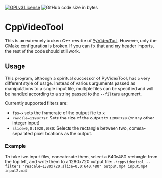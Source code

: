 [![GPLv3 License](https://img.shields.io/badge/License-GPL%20v3-yellow.svg?style=flat-square)](https://opensource.org/licenses/)
![GitHub code size in bytes](https://img.shields.io/github/languages/code-size/aaylafetzer/CppVideoTool?style=flat-square)

# CppVideoTool

This is an extremely broken C++ rewrite of [PyVideoTool](https://github.com/aaylafetzer/pyvideotool). However, only the CMake configuration is broken. If you can fix that and my header imports, the rest of the code should still work.

## Usage
This program, although a spiritual successor of PyVideoTool, has a very different style of usage. Instead of various arguments passed as manipulations to a single input file, multiple files can be specified and will be handled according to a string passed to the ``--filters`` argument.

Currently supported filters are:
- ``fps=x`` sets the framerate of the output file to ``x``
- ``rescale=1280x720``: Sets the size of the output to ``1280x720`` (or any other integer input)
- ``slice=0,0:1920,1080``: Selects the rectangle between two, comma-separated pixel locations as the output.

### Example
To take two input files, concatenate them, select a 640x480 rectangle from the top left, and write them to a 1280x720 output file:
``./cppvideotool --filters "rescale=1280x720;slice=0,0:640,480" output.mp4 input.mp4 input2.mp4``

